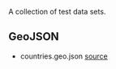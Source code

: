 A collection of test data sets.

## GeoJSON

* countries.geo.json 
  [source](https://raw.github.com/johan/world.geo.json/master/countries.geo.json)